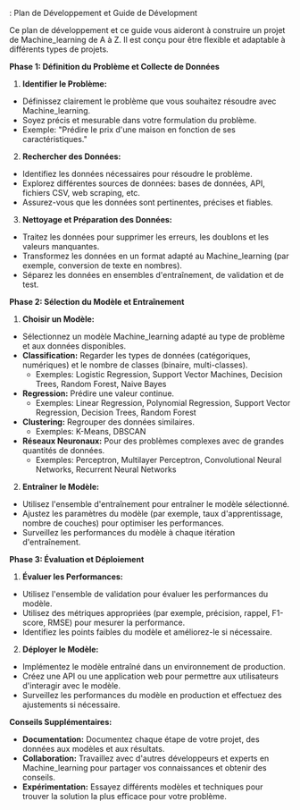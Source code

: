 : Plan de Développement et Guide de Dévelopment

Ce plan de développement et ce guide vous aideront à construire un projet de Machine_learning de A à Z. Il est conçu pour être flexible et adaptable à différents types de projets.

**Phase 1: Définition du Problème et Collecte de Données**

1. **Identifier le Problème:**

* Définissez clairement le problème que vous souhaitez résoudre avec Machine_learning. 
* Soyez précis et mesurable dans votre formulation du problème.
* Exemple: "Prédire le prix d'une maison en fonction de ses caractéristiques."

2. **Rechercher des Données:**

* Identifiez les données nécessaires pour résoudre le problème.
* Explorez différentes sources de données: bases de données, API, fichiers CSV, web scraping, etc.
* Assurez-vous que les données sont pertinentes, précises et fiables.

3. **Nettoyage et Préparation des Données:**

* Traitez les données pour supprimer les erreurs, les doublons et les valeurs manquantes.
* Transformez les données en un format adapté au Machine_learning (par exemple, conversion de texte en nombres).
* Séparez les données en ensembles d'entraînement, de validation et de test.

**Phase 2: Sélection du Modèle et Entraînement**

1. **Choisir un Modèle:**

* Sélectionnez un modèle Machine_learning adapté au type de problème et aux données disponibles.
* **Classification:** Regarder les types de données (catégoriques, numériques) et le nombre de classes (binaire, multi-classes).
    * Exemples: Logistic Regression, Support Vector Machines, Decision Trees, Random Forest, Naive Bayes
* **Regression:** Prédire une valeur continue.
    * Exemples: Linear Regression, Polynomial Regression, Support Vector Regression, Decision Trees, Random Forest
* **Clustering:** Regrouper des données similaires.
    * Exemples: K-Means, DBSCAN
* **Réseaux Neuronaux:** Pour des problèmes complexes avec de grandes quantités de données.
    * Exemples: Perceptron, Multilayer Perceptron, Convolutional Neural Networks, Recurrent Neural Networks

2. **Entraîner le Modèle:**

* Utilisez l'ensemble d'entraînement pour entraîner le modèle sélectionné.
* Ajustez les paramètres du modèle (par exemple, taux d'apprentissage, nombre de couches) pour optimiser les performances.
* Surveillez les performances du modèle à chaque itération d'entraînement.

**Phase 3: Évaluation et Déploiement**

1. **Évaluer les Performances:**

* Utilisez l'ensemble de validation pour évaluer les performances du modèle.
* Utilisez des métriques appropriées (par exemple, précision, rappel, F1-score, RMSE) pour mesurer la performance.
* Identifiez les points faibles du modèle et améliorez-le si nécessaire.

2. **Déployer le Modèle:**

* Implémentez le modèle entraîné dans un environnement de production.
* Créez une API ou une application web pour permettre aux utilisateurs d'interagir avec le modèle.
* Surveillez les performances du modèle en production et effectuez des ajustements si nécessaire.

**Conseils Supplémentaires:**

* **Documentation:** Documentez chaque étape de votre projet, des données aux modèles et aux résultats.
* **Collaboration:** Travaillez avec d'autres développeurs et experts en Machine_learning pour partager vos connaissances et obtenir des conseils.
* **Expérimentation:** Essayez différents modèles et techniques pour trouver la solution la plus efficace pour votre problème.


